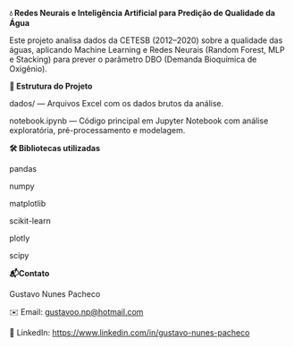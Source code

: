 **💧 Redes Neurais e Inteligência Artificial para Predição de Qualidade da Água**

Este projeto analisa dados da CETESB (2012–2020) sobre a qualidade das águas, aplicando Machine Learning e Redes Neurais (Random Forest, MLP e Stacking) para prever o parâmetro DBO (Demanda Bioquímica de Oxigênio).

**📂 Estrutura do Projeto**

dados/ — Arquivos Excel com os dados brutos da análise.

notebook.ipynb — Código principal em Jupyter Notebook com análise exploratória, pré-processamento e modelagem.



**🛠 Bibliotecas utilizadas**

pandas

numpy

matplotlib

scikit-learn

plotly

scipy

**📬Contato**

Gustavo Nunes Pacheco

✉️ Email: gustavoo.np@hotmail.com

🔗 LinkedIn: https://www.linkedin.com/in/gustavo-nunes-pacheco
